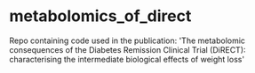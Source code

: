 # metabolomics_of_direct
Repo containing code used in the publication: 'The metabolomic consequences of the Diabetes Remission Clinical Trial (DiRECT): characterising the intermediate biological effects of weight loss'
